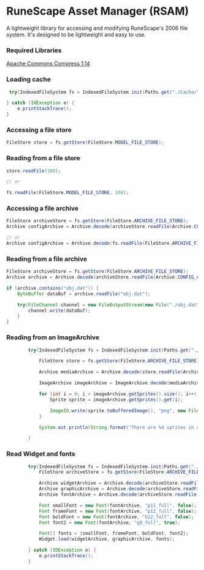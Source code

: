 # RuneScape Asset Manager (RSAM)
A lightweight library for accessing and modifying RuneScape's 2006 file system. It's designed to be lightweight and easy to use.

### Required Libraries
[Apache Commons Compress 1.14](https://mvnrepository.com/artifact/org.apache.commons/commons-compress/1.14)

### Loading cache
```java
 try(IndexedFileSystem fs = IndexedFileSystem.init(Paths.get("./Cache/"))) {

} catch (IOException e) {
    e.printStackTrace();
}
```

### Accessing a file store
```java
FileStore store = fs.getStore(FileStore.MODEL_FILE_STORE);
```

### Reading from a file store
```java
store.readFile(100);

// or

fs.readFile(FileStore.MODEL_FILE_STORE, 100);
```

### Accessing a file archive
```java
FileStore archiveStore = fs.getStore(FileStore.ARCHIVE_FILE_STORE);
Archive configArchive = Archive.decode(archiveStore.readFile(Archive.CONFIG_ARCHIVE));

// or
Archive configArchive = Archive.decode(fs.readFile(FileStore.ARCHIVE_FILE_STORE, Archive.CONFIG_ARCHIVE));
```

### Reading from a file archive
```java
FileStore archiveStore = fs.getStore(FileStore.ARCHIVE_FILE_STORE);
Archive archive = Archive.decode(archiveStore.readFile(Archive.CONFIG_ARCHIVE));

if (archive.contains("obj.dat")) {
    ByteBuffer dataBuf = archive.readFile("obj.dat");

    try(FileChannel channel = new FileOutputStream(new File("./obj.dat")).getChannel()) {
        channel.write(dataBuf);
    }
}
```

### Reading from an ImageArchive
```java
        try(IndexedFileSystem fs = IndexedFileSystem.init(Paths.get("./Cache/"))) {

            FileStore store = fs.getStore(FileStore.ARCHIVE_FILE_STORE);

            Archive mediaArchive = Archive.decode(store.readFile(Archive.MEDIA_ARCHIVE));

            ImageArchive imageArchive = ImageArchive.decode(mediaArchive, "mod_icons.dat");

            for (int i = 0; i < imageArchive.getSprites().size(); i++) {
                Sprite sprite = imageArchive.getSprites().get(i);

                ImageIO.write(sprite.toBufferedImage(), "png", new File(output, i + ".png"));
            }

            System.out.println(String.format("There are %d sprites in archive=%d", imageArchive.getSprites().size(), imageArchive.getHash()));

        }
```

### Read Widget and fonts
```java
        try(IndexedFileSystem fs = IndexedFileSystem.init(Paths.get("./cache/"))) {
            FileStore archiveStore = fs.getStore(FileStore.ARCHIVE_FILE_STORE);

            Archive widgetArchive = Archive.decode(archiveStore.readFile(Archive.INTERFACE_ARCHIVE));
            Archive graphicArchive = Archive.decode(archiveStore.readFile(Archive.MEDIA_ARCHIVE));
            Archive fontArchive = Archive.decode(archiveStore.readFile(Archive.TITLE_ARCHIVE));

            Font smallFont = new Font(fontArchive, "p11_full", false);
            Font frameFont = new Font(fontArchive, "p12_full", false);
            Font boldFont = new Font(fontArchive, "b12_full", false);
            Font font2 = new Font(fontArchive, "q8_full", true);

            Font[] fonts = {smallFont, frameFont, boldFont, font2};
            Widget.load(widgetArchive, graphicArchive, fonts);

        } catch (IOException e) {
            e.printStackTrace();
        }
```
